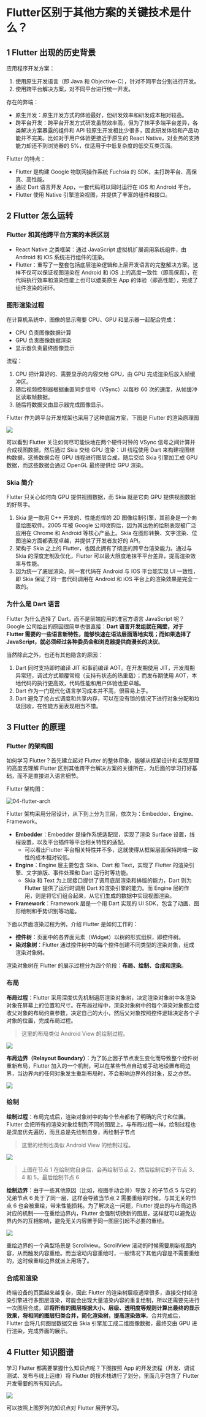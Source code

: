 # Flutter区别于其他方案的关键技术是什么？

## 1 Flutter 出现的历史背景

应用程序开发方案：

1. 使用原生开发语言（即 Java 和 Objective-C），针对不同平台分别进行开发。
2. 使用跨平台解决方案，对不同平台进行统一开发。

存在的弊端：

- 原生开发：原生开发方式的体验最好，但研发效率和研发成本相对较高。
- 跨平台开发：跨平台开发方式研发虽然效率高，但为了抹平多端平台差异，各类解决方案暴露的组件和 API 较原生开发相比少很多，因此研发体验和产品功能并不完美。比如对于用户体验更接近于原生的 React Native，对业务的支持能力却还不到浏览器的 5%，仅适用于中低复杂度的低交互类页面。

Flutter 的特点：

- Flutter 是构建 Google 物联网操作系统 Fuchsia 的 SDK，主打跨平台、高保真、高性能。
- 通过 Dart 语言开发 App，一套代码可以同时运行在 iOS 和 Android 平台。
- Flutter 使用 Native 引擎渲染视图，并提供了丰富的组件和接口。

## 2 Flutter 怎么运转

### Flutter 和其他跨平台方案的本质区别

- React Native 之类框架：通过 JavaScript 虚拟机扩展调用系统组件，由 Android 和 iOS 系统进行组件的渲染。
- Flutter：重写了一整套包括底层渲染逻辑和上层开发语言的完整解决方案。这样不仅可以保证视图渲染在 Android 和 iOS 上的高度一致性（即高保真），在代码执行效率和渲染性能上也可以媲美原生 App 的体验（即高性能），完成了组件渲染的闭环。

### 图形渲染过程

在计算机系统中，图像的显示需要 CPU、GPU 和显示器一起配合完成：

- CPU 负责图像数据计算
- GPU 负责图像数据渲染
- 显示器负责最终图像显示

流程：

1. CPU 把计算好的、需要显示的内容交给 GPU，由 GPU 完成渲染后放入帧缓冲区。
2. 随后视频控制器根据垂直同步信号（VSync）以每秒 60 次的速度，从帧缓冲区读取帧数据。
3. 随后将数据交由显示器完成图像显示。

Flutter 作为跨平台开发框架也采用了这种底层方案，下图是 Flutter 的渲染原理图

![](images/04-flutter-render.png)

可以看到 Flutter 关注如何尽可能快地在两个硬件时钟的 VSync 信号之间计算并合成视图数据，然后通过 Skia 交给 GPU 渲染：UI 线程使用 Dart 来构建视图结构数据，这些数据会在 GPU 线程进行图层合成，随后交给 Skia 引擎加工成 GPU 数据，而这些数据会通过 OpenGL 最终提供给 GPU 渲染。

### Skia 简介

Flutter 只关心如何向 GPU 提供视图数据，而 Skia 就是它向 GPU 提供视图数据的好帮手。

1. Skia 是一款用 C++ 开发的、性能彪悍的 2D 图像绘制引擎，其前身是一个向量绘图软件。2005 年被 Google 公司收购后，因为其出色的绘制表现被广泛应用在 Chrome 和 Android 等核心产品上。Skia 在图形转换、文字渲染、位图渲染方面都表现卓越，并提供了开发者友好的 API。
2. 架构于 Skia 之上的 Flutter，也因此拥有了彻底的跨平台渲染能力。通过与 Skia 的深度定制及优化，Flutter 可以最大限度地抹平平台差异，提高渲染效率与性能。
3. 因为统一了底层渲染，同一套代码在 Android 与 IOS 平台能实现 UI 一致性，即 Skia 保证了同一套代码调用在 Android 和 iOS 平台上的渲染效果是完全一致的。

### 为什么是 Dart 语言

Flutter 为什么选择了 Dart，而不是前端应用的准官方语言 JavaScript 呢？Google 公司给出的原因很简单也很直接：**Dart 语言开发组就在隔壁，对于 Flutter 需要的一些语言新特性，能够快速在语法层面落地实现；而如果选择了 JavaScript，就必须经过各种委员会和浏览器提供商漫长的决议**。

当然除此之外，也还有其他隐含的原因：

1. Dart 同时支持即时编译 JIT 和事前编译 AOT。在开发期使用 JIT，开发周期异常短，调试方式颠覆常规（支持有状态的热重载）；而发布期使用 AOT，本地代码的执行更高效，代码性能和用户体验也更卓越。
2. Dart 作为一门现代化语言学习成本并不高，很容易上手。
3. Dart 避免了抢占式调度和共享内存，可以在没有锁的情况下进行对象分配和垃圾回收，在性能方面表现相当不错。

## 3 Flutter 的原理

### Flutter 的架构图

如何学习 Flutter？首先建立起对 Flutter 的整体印象，能够从框架设计和实现原理的高度去理解 Flutter 区别其他跨平台解决方案的关键所在，为后面的学习打好基础，而不是直接进入语言细节。

Flutter 架构图：

![04-flutter-arch](images/04-flutter-arch.png "https://flutter.dev/docs/resources/technical-overview")

Flutter 架构采用分层设计，从下到上分为三层，依次为：Embedder、Engine、Framework。

- **Embedder**：Embedder 是操作系统适配层，实现了渲染 Surface 设置，线程设置，以及平台插件等平台相关特性的适配。
  - 可以看出Flutter 平台相关特性并不多，这就使得从框架层面保持跨端一致性的成本相对较低。
- **Engine**：Engine 层主要包含 Skia、Dart 和 Text，实现了 Flutter 的渲染引擎、文字排版、事件处理和 Dart 运行时等功能。
  - Skia 和 Text 为上层接口提供了调用底层渲染和排版的能力，Dart 则为 Flutter 提供了运行时调用 Dart 和渲染引擎的能力。而 Engine 层的作用，则是将它们组合起来，从它们生成的数据中实现视图渲染。
- **Framework**：Framework 层是一个用 Dart 实现的 UI SDK，包含了动画、图形绘制和手势识别等功能。

下面以界面渲染过程为例，介绍 Flutter 是如何工作的：

- **控件树**：页面中的各界面元素（Widget）以树的形式组织，即控件树。
- **染对象树**：Flutter 通过控件树中的每个控件创建不同类型的渲染对象，组成渲染对象树。

渲染对象树在 Flutter 的展示过程分为四个阶段：**布局、绘制、合成和渲染**。

### 布局

**布局过程**：Flutter 采用深度优先机制遍历渲染对象树，决定渲染对象树中各渲染对象在屏幕上的位置和尺寸。在布局过程中，渲染对象树中的每个渲染对象都会接收父对象的布局约束参数，决定自己的大小，然后父对象按照控件逻辑决定各个子对象的位置，完成布局过程。

>这里的布局类似 Android View 的绘制过程。

![](images/04-layout1.png)

**布局边界（Relayout Boundary）**：为了防止因子节点发生变化而导致整个控件树重新布局，Flutter 加入的一个机制，可以在某些节点自动或手动地设置布局边界，当边界内的任何对象发生重新布局时，不会影响边界外的对象，反之亦然。

![](images/04-layout2.png)

### 绘制

**绘制过程**：布局完成后，渲染对象树中的每个节点都有了明确的尺寸和位置。Flutter 会把所有的渲染对象绘制到不同的图层上。与布局过程一样，绘制过程也是深度优先遍历，而且总是先绘制自身，再绘制子节点

>这里的绘制也类似 Android View 的绘制过程。

![](images/04-draw1.png)

>上图在节点 1 在绘制完自身后，会再绘制节点 2，然后绘制它的子节点 3、4 和 5，最后绘制节点 6

**绘制边界**：由于一些其他原因（比如，视图手动合并）导致 2 的子节点 5 与它的兄弟节点 6 处于了同一层，这样会导致当节点 2 需要重绘的时候，与其无关的节点 6 也会被重绘，带来性能损耗。为了解决这一问题，Flutter 提出的与布局边界对应的机制——在重绘边界内，Flutter 会强制切换新的图层，这样就可以避免边界内外的互相影响，避免无关内容置于同一图层引起不必要的重绘。

![](images/04-draw2.png)

重绘边界的一个典型场景是 Scrollview。ScrollView 滚动的时候需要刷新视图内容，从而触发内容重绘。而当滚动内容重绘时，一般情况下其他内容是不需要重绘的，这时候重绘边界就派上用场了。

### 合成和渲染

终端设备的页面越来越复杂，因此 Flutter 的渲染树层级通常很多，直接交付给渲染引擎进行多图层渲染，可能会出现大量渲染内容的重复绘制，所以还需要先进行一次图层合成，即**将所有的图层根据大小、层级、透明度等规则计算出最终的显示效果，将相同的图层归类合并，简化渲染树，提高渲染效率**。合并完成后，Flutter 会将几何图层数据交由 Skia 引擎加工成二维图像数据，最终交由 GPU 进行渲染，完成界面的展示。

## 4 Flutter 知识图谱

学习 Flutter 都需要掌握什么知识点呢？下图按照 App 的开发流程（开发、调试测试、发布与线上运维）将 Flutter 的技术栈进行了划分，里面几乎包含了 Flutter 开发需要的所有知识点。

![](images/04-flutter-knowledge-tree.jpg)

可以按照上图罗列的知识点对 Flutter 展开学习。
